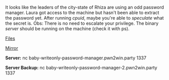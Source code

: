 It looks like the leaders of the city-state of Rhiza are using an odd password manager. Laura got access to the machine but hasn't been able to extract the password yet. After running *cpuid*, maybe you're able to *speculate* what the secret is. Obs: There is no need to escalate your privilege. The binary *server* should be running on the machine (check it with ps).

[Files](https://static.pwn2win.party/baby_write_only_password_manag_4a73943583f6b2c8994d8252421c322115705f056e0b69ee61d7dd784102cb5b.tar.gz)

[Mirror](https://drive.google.com/file/d/1FIQjJ3f_DWJCahsDxe5T_Bwp-E9ATy1B/view?usp=drivesdk)


**Server:** nc baby-writeonly-password-manager.pwn2win.party 1337

**Server Backup:** nc baby-writeonly-password-manager-2.pwn2win.party 1337
